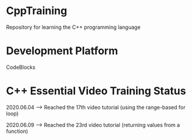 # CppTraining
Repository for learning the C++ programming language

# Development Platform
CodeBlocks

# C++ Essential Video Training Status
2020.06.04 --> Reached the 17th video tutorial (using the range-based for loop)

2020.06.09 --> Reached the 23rd video tutorial (returning values from a function)
